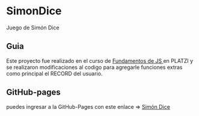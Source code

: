 # SimonDice
Juego de Simón Dice 

## Guia 

Este proyecto fue realizado en el curso de [Fundamentos de JS ](https://platzi.com/clases/fundamentos-javascript/) en PLATZI y se realizaron modificaciones al codigo para agregarle funciones extras como principal el RECORD del usuario.

## GitHub-pages
puedes ingresar a la GitHub-Pages con este enlace => [Simón Dice](https://cristiandrc.github.io/SimonDice/)
